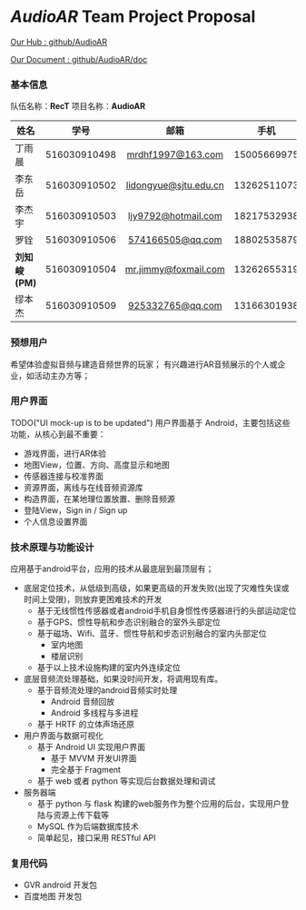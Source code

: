 # *AudioAR* Team Project Proposal


[Our Hub : github/AudioAR](https://github.com/AudioAR)

[Our Document : github/AudioAR/doc](https://github.com/AudioAR/doc/)

### 基本信息

队伍名称：**RecT**
项目名称：**AudioAR**

| 姓名|学号|邮箱|手机|
| -------- | :-----: | :----: | :-----: |
|丁雨晨|516030910498|mrdhf1997@163.com|15005669975|
|李东岳|516030910502|lidongyue@sjtu.edu.cn|13262511073|
|李杰宇|516030910503|ljy9792@hotmail.com|18217532938|
|罗铨|516030910506|574166505@qq.com|18802535879|
|__刘知峻(PM)__|516030910504|mr.jimmy@foxmail.com|13262655319|
|缪本杰|516030910509|925332765@qq.com|13166301938|

### 预想用户

希望体验虚拟音频与建造音频世界的玩家；
有兴趣进行AR音频展示的个人或企业，如活动主办方等；

### 用户界面

TODO("UI mock-up is to be updated")
用户界面基于 Android，主要包括这些功能，从核心到最不重要：

- 游戏界面，进行AR体验
- 地图View，位置、方向、高度显示和地图
- 传感器连接与校准界面
- 资源界面，离线与在线音频资源库
- 构造界面，在某地理位置放置、删除音频源
- 登陆View，Sign in / Sign up
- 个人信息设置界面

### 技术原理与功能设计
应用基于android平台，应用的技术从最底层到最顶层有；

- 底层定位技术，从低级到高级，如果更高级的开发失败(出现了灾难性失误或时间上受限)，则放弃更困难技术的开发
    * 基于无线惯性传感器或者android手机自身惯性传感器进行的头部运动定位
    * 基于GPS、惯性导航和步态识别融合的室外头部定位
    * 基于磁场、Wifi、蓝牙、惯性导航和步态识别融合的室内头部定位
        + 室内地图
        + 楼层识别
    * 基于以上技术设施构建的室内外连续定位
- 底层音频流处理基础，如果没时间开发，将调用现有库。
    * 基于音频流处理的android音频实时处理
        + Android 音频回放
        + Android 多线程与多进程
    * 基于 HRTF 的立体声场还原
- 用户界面与数据可视化
    * 基于 Android UI 实现用户界面
        + 基于 MVVM 开发UI界面
        + 完全基于 Fragment
    * 基于 web 或者 python 等实现后台数据处理和调试
- 服务器端
    * 基于 python 与 flask 构建的web服务作为整个应用的后台，实现用户登陆与资源上传下载等
    * MySQL 作为后端数据库技术
    * 简单起见，接口采用 RESTful API


### 复用代码

- GVR android 开发包
- 百度地图 开发包
